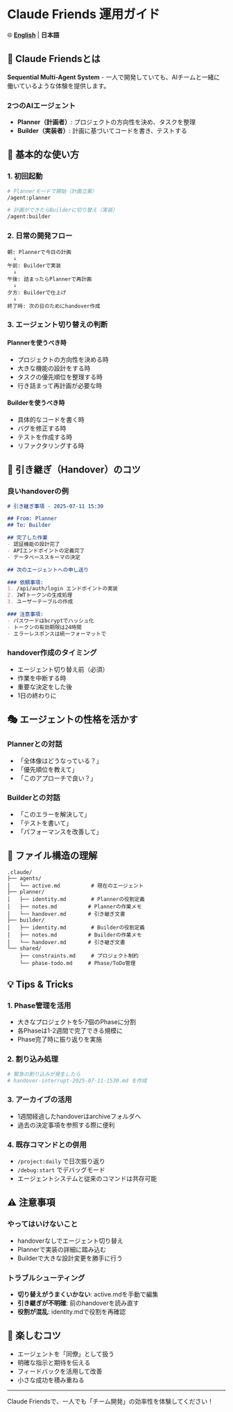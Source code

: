 # Claude Friends 運用ガイド

🌐 **[English](claude-friends-guide.md)** | **日本語**

## 🎯 Claude Friendsとは
**Sequential Multi-Agent System** - 一人で開発していても、AIチームと一緒に働いているような体験を提供します。

### 2つのAIエージェント
- **Planner（計画者）**: プロジェクトの方向性を決め、タスクを整理
- **Builder（実装者）**: 計画に基づいてコードを書き、テストする

## 🚀 基本的な使い方

### 1. 初回起動
```bash
# Plannerモードで開始（計画立案）
/agent:planner

# 計画ができたらBuilderに切り替え（実装）
/agent:builder
```

### 2. 日常の開発フロー
```
朝: Plannerで今日の計画
  ↓
午前: Builderで実装
  ↓  
午後: 詰まったらPlannerで再計画
  ↓
夕方: Builderで仕上げ
  ↓
終了時: 次の日のためにhandover作成
```

### 3. エージェント切り替えの判断

#### Plannerを使うべき時
- プロジェクトの方向性を決める時
- 大きな機能の設計をする時
- タスクの優先順位を整理する時
- 行き詰まって再計画が必要な時

#### Builderを使うべき時
- 具体的なコードを書く時
- バグを修正する時
- テストを作成する時
- リファクタリングする時

## 📝 引き継ぎ（Handover）のコツ

### 良いhandoverの例
```markdown
# 引き継ぎ事項 - 2025-07-11 15:30

## From: Planner
## To: Builder

## 完了した作業
- 認証機能の設計完了
- APIエンドポイントの定義完了
- データベーススキーマの決定

## 次のエージェントへの申し送り

### 依頼事項:
1. /api/auth/login エンドポイントの実装
2. JWTトークンの生成処理
3. ユーザーテーブルの作成

### 注意事項:
- パスワードはbcryptでハッシュ化
- トークンの有効期限は24時間
- エラーレスポンスは統一フォーマットで
```

### handover作成のタイミング
- エージェント切り替え前（必須）
- 作業を中断する時
- 重要な決定をした後
- 1日の終わりに

## 🎭 エージェントの性格を活かす

### Plannerとの対話
- 「全体像はどうなっている？」
- 「優先順位を教えて」
- 「このアプローチで良い？」

### Builderとの対話
- 「このエラーを解決して」
- 「テストを書いて」
- 「パフォーマンスを改善して」

## 📁 ファイル構造の理解

```
.claude/
├── agents/
│   └── active.md          # 現在のエージェント
├── planner/
│   ├── identity.md        # Plannerの役割定義
│   ├── notes.md          # Plannerの作業メモ
│   └── handover.md       # 引き継ぎ文書
├── builder/
│   ├── identity.md        # Builderの役割定義
│   ├── notes.md          # Builderの作業メモ
│   └── handover.md       # 引き継ぎ文書
└── shared/
    ├── constraints.md     # プロジェクト制約
    └── phase-todo.md     # Phase/ToDo管理
```

## 💡 Tips & Tricks

### 1. Phase管理を活用
- 大きなプロジェクトを5-7個のPhaseに分割
- 各Phaseは1-2週間で完了できる規模に
- Phase完了時に振り返りを実施

### 2. 割り込み処理
```bash
# 緊急の割り込みが発生したら
# handover-interrupt-2025-07-11-1530.md を作成
```

### 3. アーカイブの活用
- 1週間経過したhandoverはarchiveフォルダへ
- 過去の決定事項を参照する際に便利

### 4. 既存コマンドとの併用
- `/project:daily` で日次振り返り
- `/debug:start` でデバッグモード
- エージェントシステムと従来のコマンドは共存可能

## ⚠️ 注意事項

### やってはいけないこと
- handoverなしでエージェント切り替え
- Plannerで実装の詳細に踏み込む
- Builderで大きな設計変更を勝手に行う

### トラブルシューティング
- **切り替えがうまくいかない**: active.mdを手動で編集
- **引き継ぎが不明確**: 前のhandoverを読み直す
- **役割が混乱**: identity.mdで役割を再確認

## 🎉 楽しむコツ
- エージェントを「同僚」として扱う
- 明確な指示と期待を伝える
- フィードバックを活用して改善
- 小さな成功を積み重ねる

---

Claude Friendsで、一人でも「チーム開発」の効率性を体験してください！